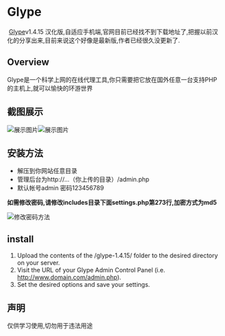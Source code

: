 # Glype

 [Glype](http://www.glype.com/)v1.4.15 汉化版,自适应手机端,官网目前已经找不到下载地址了,把握以前汉化的分享出来,目前来说这个好像是最新版,作者已经很久没更新了.

## Overview

Glype是一个科学上网的在线代理工具,你只需要把它放在国外任意一台支持PHP的主机上,就可以愉快的环游世界

## 截图展示

![展示图片](https://github.com/zyc10758/glype-hans/blob/master/images/3.jpg?raw=true)![展示图片](https://github.com/zyc10758/glype-hans/blob/master/images/1.jpg?raw=true)

## 安装方法

- 解压到你网站任意目录
- 管理后台为http://…（你上传的目录）/admin.php 
- 默认帐号admin 密码123456789

**如需修改密码,请修改includes目录下面settings.php第273行,加密方式为md5**

![修改密码方法](https://raw.githubusercontent.com/zyc10758/glype-hans/master/images/44.jpg)

## install

  1. Upload the contents of the /glype-1.4.15/ folder to the desired directory on your server.
  2. Visit the URL of your Glype Admin Control Panel (i.e. http://www.domain.com/admin.php).
  3. Set the desired options and save your settings.

## 声明

仅供学习使用,切勿用于违法用途

